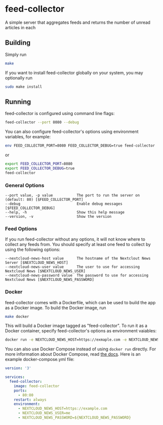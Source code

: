 # feed-collector

A simple server that aggregates feeds and returns the number of unread articles
in each

## Building

Simply run

```sh
make
```

If you want to install feed-collector globally on your system, you may
optionally run

```sh
sudo make install
```

## Running

feed-collector is configured using command line flags:

```sh
feed-collector --port 8080 --debug
```

You can also configure feed-collector's options using environment variables, for
example:

```sh
env FEED_COLLECTOR_PORT=8080 FEED_COLLECTOR_DEBUG=true feed-collector
```

or

```sh
export FEED_COLLECTOR_PORT=8080
export FEED_COLLECTOR_DEBUG=true
feed-collector
```

### General Options

```
--port value, -p value           The port to run the server on (default: 80) [$FEED_COLLECTOR_PORT]
--debug                          Enable debug messages [$FEED_COLLECTOR_DEBUG]
--help, -h                       Show this help message
--version, -v                    Show the version
```

### Feed Options

If you run feed-collector without any options, it will not know where to collect
any feeds from. You should specify at least one feed to collect by using the
following options:

```
--nextcloud-news-host value      The hostname of the Nextclout News Server [$NEXTCLOUD_NEWS_HOST]
--nextcloud-news-user value      The user to use for accessing Nextcloud News [$NEXTCLOUD_NEWS_USER]
--nextcloud-news-password value  The password to use for accessing Nextcloud News [$NEXTCLOUD_NEWS_PASSWORD]
```

### Docker

feed-collector comes with a Dockerfile, which can be used to build the app as a
Docker image. To build the Docker image, run

```sh
make docker
```

This will build a Docker image tagged as "feed-collector". To run it as a Docker
container, specify feed-collector's options as environment vaiables:

```sh
docker run -e NEXTCLOUD_NEWS_HOST=https://exmaple.com -e NEXTCLOUD_NEWS_USER=me [-e ...] -d feed-collector
```

You can also use Docker Compose instead of using `docker run` directly. For more
information about Docker Compose, read
[the docs](https://docs.docker.com/compose/). Here is an example
docker-compose.yml file:

```yaml
version: '3'

services:
  feed-collector:
    image: feed-collector
    ports:
      - 80:80
    restart: always
    environment:
      - NEXTCLOUD_NEWS_HOST=https://example.com
      - NEXTCLOUD_NEWS_USER=me
      - NEXTCLOUD_NEWS_PASSWORD=${NEXTCLOUD_NEWS_PASSWORD}
```

